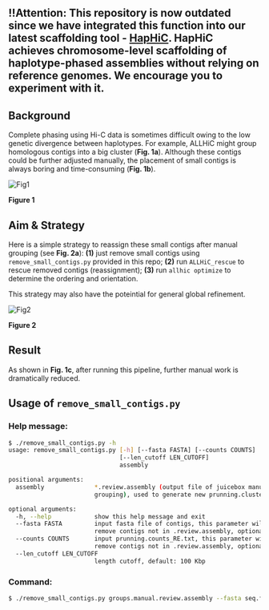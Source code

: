 
## !!Attention: This repository is now outdated since we have integrated this function into our latest scaffolding tool - [HapHiC](https://github.com/zengxiaofei/HapHiC). HapHiC achieves chromosome-level scaffolding of haplotype-phased assemblies without relying on reference genomes. We encourage you to experiment with it.

## Background

Complete phasing using Hi-C data is sometimes difficult owing to the low genetic divergence between haplotypes. For example, ALLHiC might group homologous contigs into a big cluster (**Fig. 1a**). Although these contigs could be further adjusted manually, the placement of small contigs is always boring and time-consuming (**Fig. 1b**).

![Fig1](./figs/Fig1.jpg)

**Figure 1**

## Aim & Strategy

Here is a simple strategy to reassign these small contigs after manual grouping (see **Fig. 2a**): **(1)** just remove small contigs using ` remove_small_contigs.py` provided in this repo; **(2)** run `ALLHiC_rescue` to rescue removed contigs (reassignment); **(3)** run `allhic optimize` to determine the ordering and orientation.

This strategy may also have the poteintial for general global refinement.

![Fig2](./figs/Fig2.jpg)

**Figure 2**

## Result

As shown in **Fig. 1c**, after running this pipeline, further manual work is dramatically reduced.

## Usage of `remove_small_contigs.py`

### Help message:

```Bash
$ ./remove_small_contigs.py -h
usage: remove_small_contigs.py [-h] [--fasta FASTA] [--counts COUNTS]
                               [--len_cutoff LEN_CUTOFF]
                               assembly

positional arguments:
  assembly              *.review.assembly (output file of juicebox manual
                        grouping), used to generate new prunning.clusters.txt

optional arguments:
  -h, --help            show this help message and exit
  --fasta FASTA         input fasta file of contigs, this parameter will
                        remove contigs not in .review.assembly, optional
  --counts COUNTS       input prunning.counts_RE.txt, this parameter will
                        remove contigs not in .review.assembly, optional
  --len_cutoff LEN_CUTOFF
                        length cutoff, default: 100 Kbp
```

### Command:

```Bash
$ ./remove_small_contigs.py groups.manual.review.assembly --fasta seq.fasta --counts prunning.counts_GATC.txt
```

